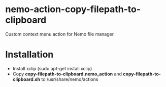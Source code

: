 # nemo-action-copy-filepath-to-clipboard
Custom context menu action for Nemo file manager
# Installation
* Install xclip (sudo apt-get install xclip)
* Copy __copy-filepath-to-clipboard.nemo_action__ and __copy-filepath-to-clipboard.sh__ to /usr/share/nemo/actions
